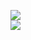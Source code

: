 [![](https://img.shields.io/badge/Made%20With-Github%20Spray-lightgrey.svg?style=for-the-badge&logo=github)](https://github.com/Annihil/github-spray#4782)  
[![](https://i.imgur.com/2DrTn0Z.gif)](https://github.com/Annihil/github-spray)